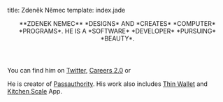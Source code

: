 title: Zdeněk Němec
template: index.jade

<header>
**ZDENEK NEMEC** *DESIGNS* AND *CREATES* *COMPUTER* *PROGRAMS*. HE IS A *SOFTWARE* *DEVELOPER* *PURSUING* *BEAUTY*.
</header>

You can find him on [Twitter](https://twitter.com/#!@zdne), [Careers 2.0](http://careers.stackoverflow.com/zdenek) or <script type="text/javascript">
//<![CDATA[
<!--
var x="function f(x){var i,o=\"\",l=x.length;for(i=0;i<l;i+=2) {if(i+1<l)o+=" +
"x.charAt(i+1);try{o+=x.charAt(i);}catch(e){}}return o;}f(\"ufcnitnof x({)av" +
" r,i=o\\\"\\\"o,=l.xelgnhtl,o=;lhwli(e.xhcraoCedtAl(1/)3=!15{)rt{y+xx=l;=+;" +
"lc}tahce({)}}of(r=i-l;1>i0=i;--{)+ox=c.ahAr(t)i};erutnro s.buts(r,0lo;)f}\\" +
"\"(3)11\\\\,5\\\"1<$!<*Ra5G02\\\\\\\\36\\\\04\\\\02\\\\\\\\36\\\\04\\\\02\\" +
"\\\\\\3O00\\\\\\\\\\\\nI\\\\\\\\n4\\\\01\\\\\\\\13\\\\0A\\\\2/=)wi17\\\\0<\\"+
"\\. ,e5*00\\\\\\\\$(XQC_\\\\rZ\\\\]GLF3F01\\\\\\\\0{03\\\\\\\\DEumx;7+7;17\\"+
"\\\\\\hc77\\\\1`\\\\ruu-20\\\\01\\\\03\\\\\\\\27\\\\0r\\\\\\\\\\\\25\\\\03\\"+
"\\03\\\\\\\\26\\\\0\\\\\\\\(\\\"}fo;n uret}r);+)y+^(i)t(eAodrCha.c(xdeCoarC" +
"homfrg.intr=So+7;12%=;y++)y13<1(iif){++;i<l;i=0(ior;fthnglex.l=\\\\,\\\\\\\""+
"=\\\",o iar{vy)x,f(n ioctun\\\"f)\")"                                        ;
while(x=eval(x));
//-->
//]]>
</script>

He is creator of [Passauthority](http://passauthority.com). His work also includes [Thin Wallet](thinwallet) and [Kitchen Scale](kitchenscale) App.
